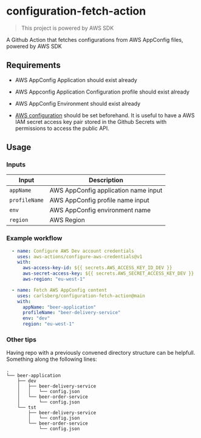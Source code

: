 # configuration-fetch-action

> This project is powered by AWS SDK

A Github Action that fetches configurations from AWS AppConfig files, powered by AWS SDK

## Requirements
- AWS AppConfig Application should exist already
- AWS Appconfig Application Configuration profile should exist already
- AWS AppConfig Environment should exist already

- [AWS configuration](https://github.com/aws-actions/configure-aws-credentials) should be set beforehand. It is useful to have a AWS IAM secret access key pair stored in the Github Secrets with permissions to access the public API.


## Usage

### Inputs

| Input                                             | Description                                        |
|------------------------------------------------------|-----------------------------------------------|
| `appName`  | AWS AppConfig application name input    |
| `profileName`  | AWS AppConfig profile name input    |
| `env`| AWS AppConfig environment name|
| `region`| AWS Region|



### Example workflow

```yaml
  - name: Configure AWS Dev account credentials
    uses: aws-actions/configure-aws-credentials@v1
    with:
      aws-access-key-id: ${{ secrets.AWS_ACCESS_KEY_ID_DEV }}
      aws-secret-access-key: ${{ secrets.AWS_SECRET_ACCESS_KEY_DEV }}
      aws-region: "eu-west-1"

  - name: Fetch AWS AppConfig content
    uses: carlsberg/configuration-fetch-action@main
    with:
      appName: "beer-application"
      profileName: "beer-delivery-service"
      env: "dev"
      region: "eu-west-1"
```
### Other tips 

Having repo with a previously convened directory structure can be helpfull.
Something along the following lines: 

```
.
└── beer-application
    ├── dev
    │   ├── beer-delivery-service
    │   │   └── config.json
    │   └── beer-order-service
    │       └── config.json
    └── tst
        ├── beer-delivery-service
        │   └── config.json
        └── beer-order-service
            └── config.json
```

